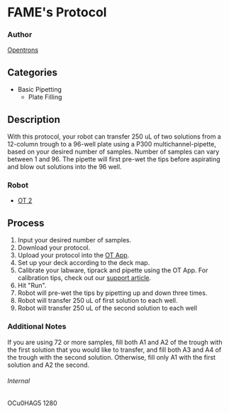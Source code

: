 # FAME's Protocol

### Author
[Opentrons](http://www.opentrons.com/)

## Categories
* Basic Pipetting
    * Plate Filling

## Description
With this protocol, your robot can transfer 250 uL of two solutions from a 12-column trough to a 96-well plate using a P300 multichannel-pipette, based on your desired number of samples. Number of samples can vary between 1 and 96. The pipette will first pre-wet the tips before aspirating and blow out solutions into the 96 well.

### Robot
* [OT 2](https://opentrons.com/ot-2)

## Process
1. Input your desired number of samples.
2. Download your protocol.
3. Upload your protocol into the [OT App](https://opentrons.com/ot-app).
4. Set up your deck according to the deck map.
5. Calibrate your labware, tiprack and pipette using the OT App. For calibration tips, check out our [support article](https://support.opentrons.com/ot-2/getting-started-software-setup/deck-calibration).
6. Hit "Run".
7. Robot will pre-wet the tips by pipetting up and down three times.
8. Robot will transfer 250 uL of first solution to each well.
9. Robot will transfer 250 uL of the second solution to each well

### Additional Notes
If you are using 72 or more samples, fill both A1 and A2 of the trough with the first solution that you would like to transfer, and fill both A3 and A4 of the trough with the second solution. Otherwise, fill only A1 with the first solution and A2 the second.

###### Internal
OCu0HAG5
1280
